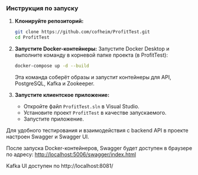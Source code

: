 ### Инструкция по запуску
1. **Клонируйте репозиторий:**
   ```sh
   git clone https://github.com/cofheim/ProfitTest.git
   cd ProfitTest
   ```

2. **Запустите Docker-контейнеры:**
   Запустите Docker Desktop и выполните команду в корневой папке проекта (в ProfitTest):
   ```sh
   docker-compose up -d --build
   ```
   Эта команда соберёт образы и запустит контейнеры для API, PostgreSQL, Kafka и Zookeeper.

3. **Запустите клиентское приложение:**
   - Откройте файл `ProfitTest.sln` в Visual Studio.
   - Установите проект `ProfitTest` в качестве запускаемого.
   - Запустите приложение.

Для удобного тестирования и взаимодействия с backend API в проекте настроен Swagger и Swagger UI.

После запуска Docker-контейнеров, Swagger будет доступен в браузере по адресу:
[http://localhost:5006/swagger/index.html](http://localhost:5006/swagger/index.html)

Kafka UI доступен по http://localhost:8081/